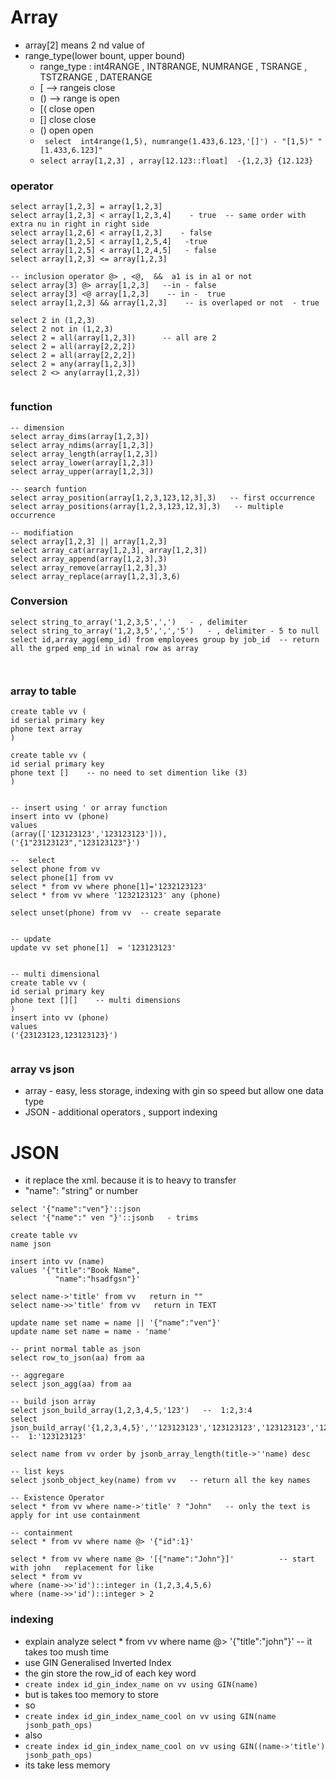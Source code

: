 # Array
- array[2] means 2 nd value of
- range_type(lower bount, upper bound)
  - range_type : int4RANGE , INT8RANGE, NUMRANGE , TSRANGE , TSTZRANGE , DATERANGE
  - [ --> rangeis close
  - () --> range  is open
  - [( close open
  - [] close close
  - () open open
  - ` select 
      int4range(1,5),
      numrange(1.433,6.123,'[]') - "[1,5)" "[1.433,6.123]"`
  - ` select array[1,2,3] , array[12.123::float]  -{1,2,3} {12.123} `
### operator
```
select array[1,2,3] = array[1,2,3]
select array[1,2,3] < array[1,2,3,4]    - true  -- same order with extra nu in right in right side
select array[1,2,6] < array[1,2,3]    - false
select array[1,2,5] < array[1,2,5,4]   -true
select array[1,2,5] < array[1,2,4,5]   - false
select array[1,2,3] <= array[1,2,3]

-- inclusion operator @> , <@,  &&  a1 is in a1 or not
select array[3] @> array[1,2,3]   --in - false
select array[3] <@ array[1,2,3]    -- in -  true
select array[1,2,3] && array[1,2,3]    -- is overlaped or not  - true

select 2 in (1,2,3)
select 2 not in (1,2,3)
select 2 = all(array[1,2,3])      -- all are 2
select 2 = all(array[2,2,2])
select 2 = all(array[2,2,2])
select 2 = any(array[1,2,3])
select 2 <> any(array[1,2,3])     


```
### function
```
-- dimension
select array_dims(array[1,2,3])
select array_ndims(array[1,2,3])
select array_length(array[1,2,3])
select array_lower(array[1,2,3])
select array_upper(array[1,2,3])

-- search funtion
select array_position(array[1,2,3,123,12,3],3)   -- first occurrence
select array_positions(array[1,2,3,123,12,3],3)   -- multiple occurrence

-- modifiation
select array[1,2,3] || array[1,2,3]
select array_cat(array[1,2,3], array[1,2,3])
select array_append(array[1,2,3],3)
select array_remove(array[1,2,3],3)
select array_replace(array[1,2,3],3,6)

```
### Conversion
```
select string_to_array('1,2,3,5',',')   - , delimiter
select string_to_array('1,2,3,5',',','5')   - , delimiter - 5 to null
select id,array_agg(emp_id) from employees group by job_id  -- return all the grped emp_id in winal row as array



```
###  array to table

```
create table vv (
id serial primary key
phone text array
)

create table vv (
id serial primary key
phone text []    -- no need to set dimention like (3)
)


-- insert using ' or array function
insert into vv (phone)
values
(array(['123123123','123123123'])),
('{1"23123123","123123123"}')

--  select
select phone from vv
select phone[1] from vv
select * from vv where phone[1]='1232123123' 
select * from vv where '1232123123' any (phone)

select unset(phone) from vv  -- create separate 


-- update
update vv set phone[1]  = '123123123'


-- multi dimensional 
create table vv (
id serial primary key
phone text [][]    -- multi dimensions
)
insert into vv (phone)
values
('{23123123,123123123}')


```


### array vs json
- array - easy, less storage, indexing with gin so speed  but allow one data type
- JSON - additional operators , support indexing

# JSON
- it replace the xml. because it is to heavy to transfer
- "name": "string" or number
```
select '{"name":"ven"}'::json
select '{"name":" ven "}'::jsonb   - trims

create table vv
name json

insert into vv (name)
values '{"title":"Book Name",
          "name":"hsadfgsn"}'

select name->'title' from vv   return in ""
select name->>'title' from vv   return in TEXT

update name set name = name || '{"name":"ven"}'
update name set name = name - 'name'

-- print normal table as json
select row_to_json(aa) from aa

-- aggregare
select json_agg(aa) from aa

-- build json array
select json_build_array(1,2,3,4,5,'123')   --  1:2,3:4
select json_build_array('{1,2,3,4,5}',''123123123','123123123','123123123','123123123'')   --  1:'123123123'

select name from vv order by jsonb_array_length(title->''name) desc

-- list keys
select jsonb_object_key(name) from vv   -- return all the key names

-- Existence Operator
select * from vv where name->'title' ? "John"   -- only the text is apply for int use containment

-- containment
select * from vv where name @> '{"id":1}'

select * from vv where name @> '[{"name":"John"}]'          -- start with john   replacement for like
select * from vv
where (name->>'id')::integer in (1,2,3,4,5,6)
where (name->>'id')::integer > 2

```
### indexing
- explain analyze select * from vv where name @> '{"title":"john"}'  -- it takes too mush time
- use GIN Generalised Inverted Index
- the gin store the row_id of each key word
- ` create index id_gin_index_name on vv using GIN(name) `
- but is takes too memory to store
- so
- ` create index id_gin_index_name_cool on vv using GIN(name jsonb_path_ops) `
- also
- ` create index id_gin_index_name_cool on vv using GIN((name->'title') jsonb_path_ops) `
- its take less memory


